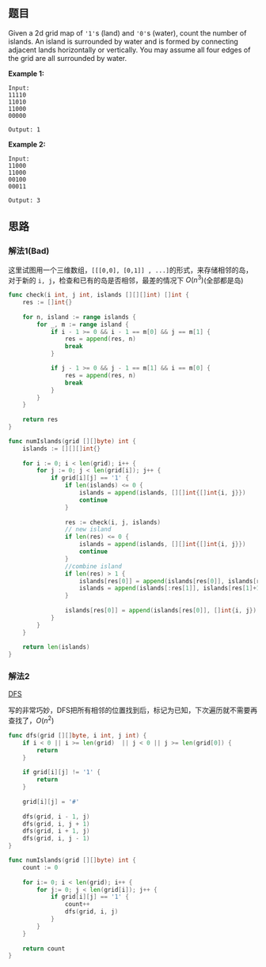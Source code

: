 ## 题目

Given a 2d grid map of `'1'`s (land) and `'0'`s (water), count the number of islands. An island is surrounded by water and is formed by connecting adjacent lands horizontally or vertically. You may assume all four edges of the grid are all surrounded by water.

**Example 1:**

```
Input:
11110
11010
11000
00000

Output: 1
```

**Example 2:**

```
Input:
11000
11000
00100
00011

Output: 3
```

## 思路

### 解法1(Bad)

这里试图用一个三维数组，`[[[0,0], [0,1]] , ...]`的形式，来存储相邻的岛，对于新的 `i, j`，检查和已有的岛是否相邻，最差的情况下 $O(n^3)$(全部都是岛)

```go
func check(i int, j int, islands [][][]int) []int {
    res := []int{}
    
    for n, island := range islands {
        for _, m := range island {
            if i - 1 >= 0 && i - 1 == m[0] && j == m[1] {
                res = append(res, n)
                break
            }

            if j - 1 >= 0 && j - 1 == m[1] && i == m[0] {
                res = append(res, n)
                break
            }
        }
    }
    
    return res
}

func numIslands(grid [][]byte) int {
    islands := [][][]int{}
    
    for i := 0; i < len(grid); i++ {
        for j := 0; j < len(grid[i]); j++ {
            if grid[i][j] == '1' {
                if len(islands) <= 0 {
                    islands = append(islands, [][]int{[]int{i, j}})
                    continue
                }
                
                res := check(i, j, islands)
                // new island
                if len(res) <= 0 {
                    islands = append(islands, [][]int{[]int{i, j}})
                    continue
                }
                //combine island
                if len(res) > 1 {
                    islands[res[0]] = append(islands[res[0]], islands[res[1]]...)
                    islands = append(islands[:res[1]], islands[res[1]+1:]...) 
                }
                
                islands[res[0]] = append(islands[res[0]], []int{i, j})
            }
        }
    }
    
    return len(islands)
}
```

### 解法2

[DFS](https://leetcode.com/problems/number-of-islands/discuss/56340/Python-Simple-DFS-Solution)

写的非常巧妙，DFS把所有相邻的位置找到后，标记为已知，下次遍历就不需要再查找了，$O(n^2)$

```go
func dfs(grid [][]byte, i int, j int) {
    if i < 0 || i >= len(grid)  || j < 0 || j >= len(grid[0]) {
        return
    }
    
    if grid[i][j] != '1' {
        return 
    }
    
    grid[i][j] = '#'
    
    dfs(grid, i - 1, j)
    dfs(grid, i, j + 1)
    dfs(grid, i + 1, j)
    dfs(grid, i, j - 1)
}

func numIslands(grid [][]byte) int {
    count := 0
    
    for i:= 0; i < len(grid); i++ {
        for j:= 0; j < len(grid[i]); j++ {
            if grid[i][j] == '1' {
                count++
                dfs(grid, i, j)
            }
        }
    }
    
    return count
}
```



